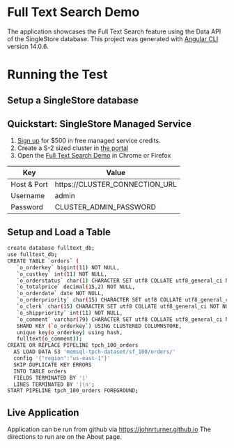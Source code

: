 # Full Text Search Demo

The application showcases the Full Text Search feature using the Data API of the SingleStore database.
This project was generated with [Angular CLI](https://github.com/angular/angular-cli) version 14.0.6.

# Running the Test

## Setup a SingleStore database

## Quickstart: SingleStore Managed Service

1. [Sign up][try-free] for $500 in free managed service credits.
2. Create a S-2 sized cluster in [the portal][portal]
3. Open the [Full Text Search Demo][demo] in Chrome or Firefox


| Key         | Value                          |
|-------------|--------------------------------|
| Host & Port | https://CLUSTER_CONNECTION_URL |
| Username    | admin                          |
| Password    | CLUSTER_ADMIN_PASSWORD         |


## Setup and Load a Table
```bash
create database fulltext_db; 
use fulltext_db;
CREATE TABLE `orders` (
   `o_orderkey` bigint(11) NOT NULL,
   `o_custkey` int(11) NOT NULL,
   `o_orderstatus` char(1) CHARACTER SET utf8 COLLATE utf8_general_ci NOT NULL,
   `o_totalprice` decimal(15,2) NOT NULL,
   `o_orderdate` date NOT NULL,
   `o_orderpriority` char(15) CHARACTER SET utf8 COLLATE utf8_general_ci NOT NULL,
   `o_clerk` char(15) CHARACTER SET utf8 COLLATE utf8_general_ci NOT NULL,
   `o_shippriority` int(11) NOT NULL,
   `o_comment` varchar(79) CHARACTER SET utf8 COLLATE utf8_general_ci NOT NULL,
   SHARD KEY (`o_orderkey`) USING CLUSTERED COLUMNSTORE,
   unique key(o_orderkey) using hash,
   fulltext(o_comment));
CREATE OR REPLACE PIPELINE tpch_100_orders
  AS LOAD DATA S3 'memsql-tpch-dataset/sf_100/orders/'
  config '{"region":"us-east-1"}'
  SKIP DUPLICATE KEY ERRORS
  INTO TABLE orders
  FIELDS TERMINATED BY '|'
  LINES TERMINATED BY '|\n';
START PIPELINE tpch_100_orders FOREGROUND;
 ```
## Live Application

Application can be run from github via https://johnrturner.github.io The directions to run are on the About page.


[try-free]: https://www.singlestore.com/try-free/
[demo]: https://johnrturner.github.io
[data-api]: https://docs.singlestore.com/managed-service/en/reference/data-api.html
[ciab]: https://github.com/memsql/deployment-docker
[portal]: https://portal.singlestore.com/
